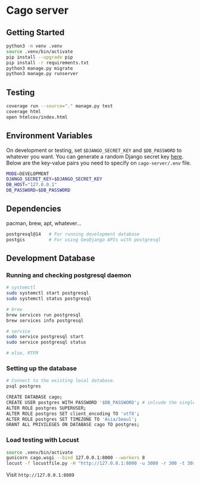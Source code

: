 # Cago server

## Getting Started

```bash
python3 -m venv .venv
source .venv/bin/activate
pip install --upgrade pip
pip install -r requirements.txt
python3 manage.py migrate
python3 manage.py runserver
```

## Testing

```bash
coverage run --source="." manage.py test
coverage html
open htmlcov/index.html
```

## Environment Variables

On development or testing, set `$DJANGO_SECRET_KEY` and `$DB_PASSWORD` to whatever you want. You can generate a random Django secret key [here](https://djecrety.ir/). Below are the key-value pairs you need to specify on `cago-server/.env` file.

```bash
MODE=DEVELOPMENT
DJANGO_SECRET_KEY=$DJANGO_SECRET_KEY
DB_HOST="127.0.0.1"
DB_PASSWORD=$DB_PASSWORD
```

## Dependencies

pacman, brew, apt, whatever...

```bash
postgresql@14   # For running development database
postgis         # For using GeoDjango APIs with postgresql
```

## Development Database

### Running and checking postgresql daemon
```bash
# systemctl
sudo systemctl start postgresql
sudo systemctl status postgresql

# brew
brew services run postgresql
brew services info postgresql

# service
sudo service postgresql start
sudo service postgresql status

# else, RTFM
```

### Setting up the database

```bash
# Connect to the existing local database.
psql postgres

CREATE DATABASE cago;
CREATE USER postgres WITH PASSWORD '$DB_PASSWORD'; # inlcude the single quotes
ALTER ROLE postgres SUPERUSER;
ALTER ROLE postgres SET client_encoding TO 'utf8';
ALTER ROLE postgres SET TIMEZONE TO 'Asia/Seoul';
GRANT ALL PRIVILEGES ON DATABASE cago TO postgres;
```

### Load testing with Locust

```bash
source .venv/bin/activate
gunicorn cago.wsgi --bind 127.0.0.1:8000 --workers 8
locust -f locustfile.py -H "http://127.0.0.1:8000 -u 3000 -r 300 -t 30s"
```

Visit `http://127.0.0.1:8089`